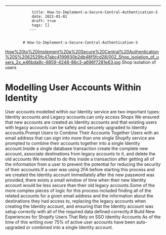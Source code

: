 ---
                title: How-to-Implement-a-Secure-Central-Authentication-S
                date: 2021-01-01    
                draft: true
                tags: []
               ---


            # How-to-Implement-a-Secure-Central-Authentication-S

[How%20to%20Implement%20a%20Secure%20Central%20Authentication%20S%2062529fc47abc4199930b2db48f5fcd28/002_Shop_isolation_of_users_2x_e46bda9c-6859-4248-86c3-a696f7281e63.jpg](How%20to%20Implement%20a%20Secure%20Central%20Authentication%20S%2062529fc47abc4199930b2db48f5fcd28/002_Shop_isolation_of_users_2x_e46bda9c-6859-4248-86c3-a696f7281e63.jpg)
Shop isolation of users
# Modelling User Accounts Within Identity
User accounts modelled within our Identity service are two important types: Identity accounts and Legacy accounts.can only access Shops
We ensured that new accounts are created as Identity accounts and that existing users with legacy accounts can be safely and securely upgraded to Identity accounts.Prompt Users to Combine Their Accounts Together
Users with an email address that can sign into more than one single Shopify service are prompted to combine their accounts together into a single Identity account.Inside a single database transaction create the complete new account, associate destinations from legacy accounts to it, and delete the old accounts
We needed to do this inside a transaction after getting all of the information from a user to prevent the potential for reducing the security of their accounts.If a user was using 2FA before starting this process and we created the Identity account immediately after the new password was provided, there exists a small window of time when their new Identity account would be less secure than their old legacy accounts.Some of the more complex pieces of logic for this process included finding all of the related accounts for a given email address and the information about the destinations they had access to, replacing the legacy accounts when creating the Identity account, and ensuring that the Identity account was setup correctly with all of the required data defined correctly.# Build New Experiences for Shopify Users That Rely on SSO Identity Accounts
As of the time of this writing over 75% of active user accounts have been auto-upgraded or combined into a single Identity account.